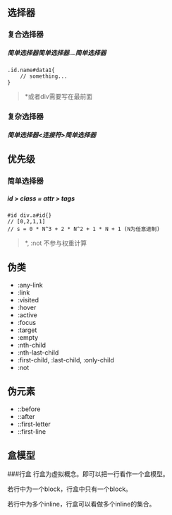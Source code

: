 <!--
 * @Descripttion: 
 * @Author: wyao
 * @Date: 2020-04-15 00:55:59
 * @LastEditors: wyao
 * @LastEditTime: 2020-06-03 21:12:29
--> 
## 选择器
### 复合选择器
##### 简单选择器简单选择器...简单选择器
```
.id.name#data1{
    // something...
}
```
> *或者div需要写在最前面
### 复杂选择器
##### 简单选择器<连接符>简单选择器
## 优先级
### 简单选择器
##### id > class = attr > tags
```
#id div.a#id{}
// [0,2,1,1]
// s = 0 * N^3 + 2 * N^2 + 1 * N + 1 (N为任意进制)
```
> *, :not 不参与权重计算
## 伪类
*  :any-link
*  :link
*  :visited
*  :hover
*  :active
*  :focus
*  :target
*  :empty
*  :nth-child
*  :nth-last-child
*  :first-child, :last-child, :only-child
*  :not
## 伪元素
*  ::before
*  ::after
*  ::first-letter
*  ::first-line

## 盒模型
###行盒
行盒为虚拟概念。即可以把一行看作一个盒模型。

若行中为一个block，行盒中只有一个block。

若行中为多个inline，行盒可以看做多个inline的集合。